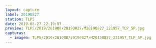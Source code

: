 ```yaml
---
layout: capture
label: 20190827
station: TLP5
date: 2019-08-27 22:19:57
preview: TLP5/2019/201908/20190827/M20190827_221957_TLP_5P.jpg
capturas:
  - imagem: TLP5/2019/201908/20190827/M20190827_221957_TLP_5P.jpg
---
```

